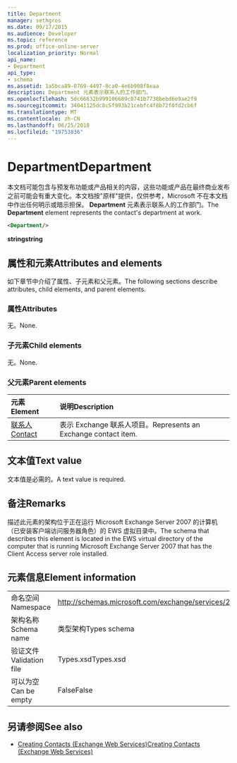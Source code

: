 ```yaml
---
title: Department
manager: sethgros
ms.date: 09/17/2015
ms.audience: Developer
ms.topic: reference
ms.prod: office-online-server
localization_priority: Normal
api_name:
- Department
api_type:
- schema
ms.assetid: 1a5bca89-0769-4497-8ca0-4e6b908f8eaa
description: Department 元素表示联系人的工作部门。
ms.openlocfilehash: 5dc66632b999106689c0741b7738bebd6e9ae2f9
ms.sourcegitcommit: 34041125dc8c5f993b21cebfc4f8b72f0fd2cb6f
ms.translationtype: MT
ms.contentlocale: zh-CN
ms.lasthandoff: 06/25/2018
ms.locfileid: "19753836"
---
```

# <a name="department"></a><span data-ttu-id="5cb73-103">Department</span><span class="sxs-lookup"><span data-stu-id="5cb73-103">Department</span></span>

<span data-ttu-id="5cb73-104">本文档可能包含与预发布功能或产品相关的内容，这些功能或产品在最终商业发布之前可能会有重大变化。本文档按"原样"提供，仅供参考，Microsoft 不在本文档中作出任何明示或暗示担保。 **Department** 元素表示联系人的工作部门。</span><span class="sxs-lookup"><span data-stu-id="5cb73-104">The **Department** element represents the contact's department at work.</span></span> 
  
```xml
<Department/>
```

 <span data-ttu-id="5cb73-105">**string**</span><span class="sxs-lookup"><span data-stu-id="5cb73-105">**string**</span></span>
## <a name="attributes-and-elements"></a><span data-ttu-id="5cb73-106">属性和元素</span><span class="sxs-lookup"><span data-stu-id="5cb73-106">Attributes and elements</span></span>

<span data-ttu-id="5cb73-107">如下章节中介绍了属性、子元素和父元素。</span><span class="sxs-lookup"><span data-stu-id="5cb73-107">The following sections describe attributes, child elements, and parent elements.</span></span>
  
### <a name="attributes"></a><span data-ttu-id="5cb73-108">属性</span><span class="sxs-lookup"><span data-stu-id="5cb73-108">Attributes</span></span>

<span data-ttu-id="5cb73-109">无。</span><span class="sxs-lookup"><span data-stu-id="5cb73-109">None.</span></span>
  
### <a name="child-elements"></a><span data-ttu-id="5cb73-110">子元素</span><span class="sxs-lookup"><span data-stu-id="5cb73-110">Child elements</span></span>

<span data-ttu-id="5cb73-111">无。</span><span class="sxs-lookup"><span data-stu-id="5cb73-111">None.</span></span>
  
### <a name="parent-elements"></a><span data-ttu-id="5cb73-112">父元素</span><span class="sxs-lookup"><span data-stu-id="5cb73-112">Parent elements</span></span>

|<span data-ttu-id="5cb73-113">**元素**</span><span class="sxs-lookup"><span data-stu-id="5cb73-113">**Element**</span></span>|<span data-ttu-id="5cb73-114">**说明**</span><span class="sxs-lookup"><span data-stu-id="5cb73-114">**Description**</span></span>|
|:-----|:-----|
|[<span data-ttu-id="5cb73-115">联系人</span><span class="sxs-lookup"><span data-stu-id="5cb73-115">Contact</span></span>](contact.md) <br/> |<span data-ttu-id="5cb73-116">表示 Exchange 联系人项目。</span><span class="sxs-lookup"><span data-stu-id="5cb73-116">Represents an Exchange contact item.</span></span>  <br/> |
   
## <a name="text-value"></a><span data-ttu-id="5cb73-117">文本值</span><span class="sxs-lookup"><span data-stu-id="5cb73-117">Text value</span></span>

<span data-ttu-id="5cb73-118">文本值是必需的。</span><span class="sxs-lookup"><span data-stu-id="5cb73-118">A text value is required.</span></span>
  
## <a name="remarks"></a><span data-ttu-id="5cb73-119">备注</span><span class="sxs-lookup"><span data-stu-id="5cb73-119">Remarks</span></span>

<span data-ttu-id="5cb73-120">描述此元素的架构位于正在运行 Microsoft Exchange Server 2007 的计算机（已安装客户端访问服务器角色）的 EWS 虚拟目录中。</span><span class="sxs-lookup"><span data-stu-id="5cb73-120">The schema that describes this element is located in the EWS virtual directory of the computer that is running Microsoft Exchange Server 2007 that has the Client Access server role installed.</span></span>
  
## <a name="element-information"></a><span data-ttu-id="5cb73-121">元素信息</span><span class="sxs-lookup"><span data-stu-id="5cb73-121">Element information</span></span>

|||
|:-----|:-----|
|<span data-ttu-id="5cb73-122">命名空间</span><span class="sxs-lookup"><span data-stu-id="5cb73-122">Namespace</span></span>  <br/> |http://schemas.microsoft.com/exchange/services/2006/types  <br/> |
|<span data-ttu-id="5cb73-123">架构名称</span><span class="sxs-lookup"><span data-stu-id="5cb73-123">Schema name</span></span>  <br/> |<span data-ttu-id="5cb73-124">类型架构</span><span class="sxs-lookup"><span data-stu-id="5cb73-124">Types schema</span></span>  <br/> |
|<span data-ttu-id="5cb73-125">验证文件</span><span class="sxs-lookup"><span data-stu-id="5cb73-125">Validation file</span></span>  <br/> |<span data-ttu-id="5cb73-126">Types.xsd</span><span class="sxs-lookup"><span data-stu-id="5cb73-126">Types.xsd</span></span>  <br/> |
|<span data-ttu-id="5cb73-127">可以为空</span><span class="sxs-lookup"><span data-stu-id="5cb73-127">Can be empty</span></span>  <br/> |<span data-ttu-id="5cb73-128">False</span><span class="sxs-lookup"><span data-stu-id="5cb73-128">False</span></span>  <br/> |
   
## <a name="see-also"></a><span data-ttu-id="5cb73-129">另请参阅</span><span class="sxs-lookup"><span data-stu-id="5cb73-129">See also</span></span>

- [<span data-ttu-id="5cb73-130">Creating Contacts (Exchange Web Services)</span><span class="sxs-lookup"><span data-stu-id="5cb73-130">Creating Contacts (Exchange Web Services)</span></span>](http://msdn.microsoft.com/library/4845917e-70d1-481c-bbd7-011ec6571789%28Office.15%29.aspx)

